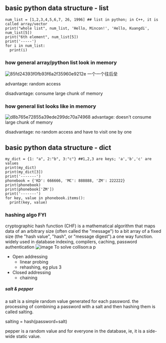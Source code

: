 
## basic python data structure - list
```
num_list = [1,2,3,4,5,6,7, 26, 1996] ## list in python; in C++, it is called array/vector
print("whole list", num_list, 'Hello, Mincon!', 'Hello, Kuangdi', num_list[5])
print("6th element", num_list[5])
print('-----')
for i in num_list:
  print(i)
```
### how general array/python list look in memory 
![85fd24393f0fb93f6a2f35960e9212e](https://user-images.githubusercontent.com/90355504/134811625-1d49b2c9-135c-42ea-8535-58acdb58ae9f.png)
一个一个往后垒 

advantage: random access 

disadvantage: consume large chunk of memory 

### how general list looks like in memory
![d8b765e72855a39ede299dc70a74968](https://user-images.githubusercontent.com/90355504/134812081-5b2ee122-a05b-4350-9021-b9a48fa2a45c.png)
advantage: doesn't consume large chunk of memory 

disadvantage: no random access and have to visit one by one

## basic python data structure - dict
```
my_dict = {1: "a", 2:"b", 3:"c"} ##1,2,3 are keys; 'a','b','c' are values 
print(my_dict)
print(my_dict[3])
print('-------')
phonebook = {'KD': 666666, 'MC': 888888, 'ZM': 222222}
print(phonebook)
print(phonebook['ZM'])
print('-------')
for key, value in phonebook.items():
  print(key, value)
```

### hashing algo FYI 
cryptographic hash function (CHF) is a mathematical algorithm that maps data of an arbitrary size (often called the "message") to a bit array of a fixed size (the "hash value", "hash", or "message digest").a one way function. widely used in database indexing, compilers, caching, password authentication
![image](https://user-images.githubusercontent.com/90355504/135251641-5eb76aaf-08a0-4472-9efb-79e84349da5e.png)
To solve collison:a p
- Open addressing
    - linear probing
    - rehashing, eg plus 3
- Closed addressing
    - chaining
##### salt & pepper
a salt is a simple random value generated for each password. the processing of combining a password with a salt and then hashing them is called salting.

salting = hash(password+salt)

pepper is a random value and for everyone in the database, ie, it is a side-wide static value.
